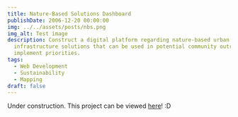 ```yaml
---
title: Nature-Based Solutions Dashboard
publishDate: 2006-12-20 00:00:00
img: ../../assets/posts/nbs.png
img_alt: Test image
description: Construct a digital platform regarding nature-based urban
  infrastructure solutions that can be used in potential community outreach to
  implement priorities.
tags:
  - Web Development
  - Sustainability
  - Mapping
draft: false
---
```

Under construction. This project can be viewed [here](https://dtemkin1.github.io/dusp-nbs/)! :D